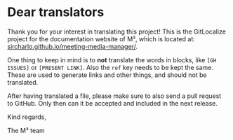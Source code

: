 # Dear translators

Thank you for your interest in translating this project! This is the GitLocalize project for the documentation website of M³, which is located at: [sircharlo.github.io/meeting-media-manager/](https://sircharlo.github.io/meeting-media-manager/).

One thing to keep in mind is to **not** translate the words in blocks, like `[GH ISSUES]` or `[PRESENT LINK]`. Also the `ref` key needs to be kept the same. These are used to generate links and other things, and should not be translated.

After having translated a file, please make sure to also send a pull request to GitHub. Only then can it be accepted and included in the next release.

Kind regards,

The M³ team
